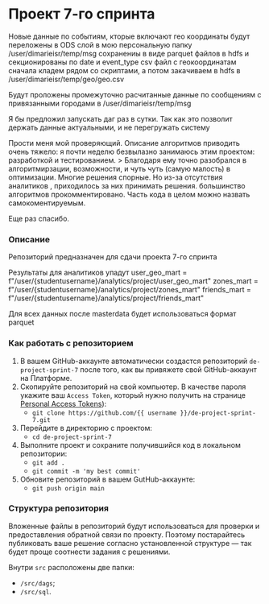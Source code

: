 # Проект 7-го спринта

Новые данные по событиям, кторые включают гео координаты будут переложены в ODS слой в мою персональную папку /user/dimarieisr/temp/msg сохранениы в виде parquet файлов в hdfs и секционированы по date и event_type
csv файл с геокоординатам сначала кладем рядом со скриптами, а потом закачиваем в hdfs в /user/dimarieisr/temp/geo/geo.csv

Будут проложены промежуточно расчитанные данные по сообщениям с привязанными городами в /user/dimarieisr/temp/msg

Я бы предложил запускать даг раз в сутки. Так как это позволит держать данные актуальными, и не перегружать систему


Прости меня мой проверяющий. Описание алгоритмов приводить очень тяжело: я почти неделю безвылазно занимаюсь этим проектом: разработкой и тестированием. > Благодаря ему точно разобрался в алгоритмирзации, возможности, и чуть чуть (самую малость) в оптимизации.
Многие решения спорные. Но из-за отсутствия аналитиков , приходилось за них принимать решения.
большинство алгоритмов прокомментировано. Часть кода в целом можно назвать самокоментируемым.

Еще раз  спасибо.

### Описание
Репозиторий предназначен для сдачи проекта 7-го спринта



Результаты для аналитиков упадут 
user_geo_mart = f"/user/{studentusername}/analytics/project/user_geo_mart"
zones_mart = f"/user/{studentusername}/analytics/project/zones_mart"
friends_mart = f"/user/{studentusername}/analytics/project/friends_mart"

Для всех данных после masterdata будет использоваться формат parquet




### Как работать с репозиторием
1. В вашем GitHub-аккаунте автоматически создастся репозиторий `de-project-sprint-7` после того, как вы привяжете свой GitHub-аккаунт на Платформе.
2. Скопируйте репозиторий на свой компьютер. В качестве пароля укажите ваш `Access Token`, который нужно получить на странице [Personal Access Tokens](https://github.com/settings/tokens)):
	* `git clone https://github.com/{{ username }}/de-project-sprint-7.git`
3. Перейдите в директорию с проектом: 
	* `cd de-project-sprint-7`
4. Выполните проект и сохраните получившийся код в локальном репозитории:
	* `git add .`
	* `git commit -m 'my best commit'`
5. Обновите репозиторий в вашем GutHub-аккаунте:
	* `git push origin main`

### Структура репозитория
Вложенные файлы в репозиторий будут использоваться для проверки и предоставления обратной связи по проекту. Поэтому постарайтесь публиковать ваше решение согласно установленной структуре — так будет проще соотнести задания с решениями.

Внутри `src` расположены две папки:
- `/src/dags`;
- `/src/sql`.
